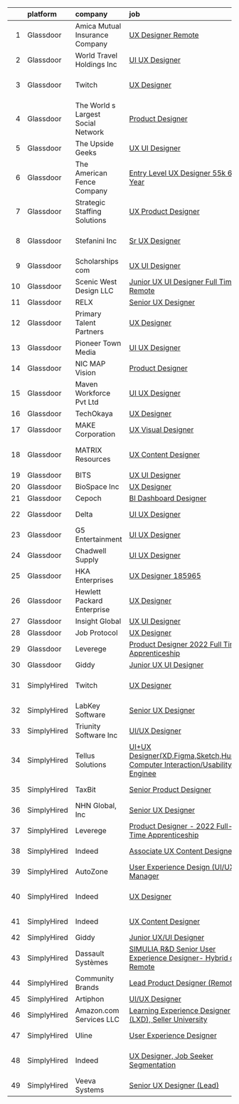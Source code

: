 

|    | platform    | company                            | job                                                                                                                                                                                                                                                                                                                                                                                                                                                                                                                                                                                                                                                                                                                                                                                                                                                                                                                                                                                                                                                                                                                                                      | update_time   | location                   |
|---:|:------------|:-----------------------------------|:---------------------------------------------------------------------------------------------------------------------------------------------------------------------------------------------------------------------------------------------------------------------------------------------------------------------------------------------------------------------------------------------------------------------------------------------------------------------------------------------------------------------------------------------------------------------------------------------------------------------------------------------------------------------------------------------------------------------------------------------------------------------------------------------------------------------------------------------------------------------------------------------------------------------------------------------------------------------------------------------------------------------------------------------------------------------------------------------------------------------------------------------------------|:--------------|:---------------------------|
|  1 | Glassdoor   | Amica Mutual Insurance Company     | [UX Designer   Remote](https://www.glassdoor.com/partner/jobListing.htm?pos=106&ao=1110586&s=58&guid=000001826cc8a44983da43cfb6746d46&src=GD_JOB_AD&t=SR&vt=w&cs=1_2748068e&cb=1659682465230&jobListingId=1008023152099&cpc=F17331D9BECC482A&jrtk=3-0-1g9mch945ii2e801-1g9mch94jh4en800-45ca01829f84c6f7--6NYlbfkN0DHNsmo6-l5VPEcn0_qUKkjeVx5zfr-x0vwZbi1T4ZBycdf6Jx9Tpj7qckzafRgtcLXdLnxyfmGRzNwjI9YJwsqadLqFdxv6lRP2OBL1QWsxcqwrNLEH9JQf1guwoWx9Co_zfsFmHLjE5O-086nq_43Im-bxeZhuLy022DRje_OCdrWmKee86TwLqaWFPpNcYouGFXGAtz2XJ4TnJhhg6eSGIYc3FcSX3MBbp1ELuMJN4u1Qqha5Q7FMR5fATMvcuJqXPtNjKB3upc4XG57Zh41VAgIyFspxbQe04W1occTbtKxNhXojlAENY9SGZHfmPQLeDWkyTYi0VQTB2DLW6lfiizekMq-Me9NBXao3F-tQwLHTMCFVYLqNO6azMhxPtouIa5sUZRXG-H3trnKkNSoMwPap5tOlsMrx9j2aD3x4_rAZ82pl97m_phAt3TBWWhyPahe3WUQ_2I3zx9do49jRmN5XgIDs6Rm1APaQHavpkYMYT6RfdDXlYbQAvcTV2jKpjJjD5vjN9Jig_03akYrIQ_50M76lBL7mPW6vB2PjM_XmItXAS5d7jGtIUV3hau3ST-kS_Rw-TcQHTSs8ZU8ZjUaeVGkBUkmVrM0C3Hk4ctyUyQ87PTOk7oOAtjqpzJQHJdrJO2_wIA4D42293LNzTH9kwvzJ-d8ztJMSkEjgYvn1TL6vRcTrRvRl-WpqrYaG1g6PS3-r9wdT6wMi7GjPzvnFuKNp6I5m55Cgfe3dDO8uwlI6yh41qa82s4hvF-w1SqFPGGMPfpkgG5YJ8WjyIoLqvDxU4g%3D) | 13d           | Lincoln, RI                |
|  2 | Glassdoor   | World Travel Holdings Inc          | [UI UX Designer](https://www.glassdoor.com/partner/jobListing.htm?pos=129&ao=1136043&s=58&guid=000001826cc8a44983da43cfb6746d46&src=GD_JOB_AD&t=SR&vt=w&cs=1_1dc35ac5&cb=1659682465233&jobListingId=1008054305080&jrtk=3-0-1g9mch945ii2e801-1g9mch94jh4en800-34a9ba1abb8da0b2-)                                                                                                                                                                                                                                                                                                                                                                                                                                                                                                                                                                                                                                                                                                                                                                                                                                                                          | 24h           | Remote                     |
|  3 | Glassdoor   | Twitch                             | [UX Designer](https://www.glassdoor.com/partner/jobListing.htm?pos=127&ao=1136043&s=58&guid=000001826cc8a44983da43cfb6746d46&src=GD_JOB_AD&t=SR&vt=w&ea=1&cs=1_864b92a3&cb=1659682465233&jobListingId=1008023252698&jrtk=3-0-1g9mch945ii2e801-1g9mch94jh4en800-fc45a8ae7dc1d111-)                                                                                                                                                                                                                                                                                                                                                                                                                                                                                                                                                                                                                                                                                                                                                                                                                                                                        | 13d           | San Francisco, CA          |
|  4 | Glassdoor   | The World s Largest Social Network | [Product Designer](https://www.glassdoor.com/partner/jobListing.htm?pos=114&ao=1110586&s=58&guid=000001826cc8a44983da43cfb6746d46&src=GD_JOB_AD&t=SR&vt=w&ea=1&cs=1_a5ce194f&cb=1659682465232&jobListingId=1008029344286&cpc=AC285F3A3ECA6BB0&jrtk=3-0-1g9mch945ii2e801-1g9mch94jh4en800-9038949e2b442817--6NYlbfkN0DSgjPPcnEdvoK3uuxfISLALE6pB1FR7YSHOr_tSg5_QGIhoz_2VqUepdcKLBLI_zT0NNf9qMDHy8U3JDrQpA59ZuLrOf4dCOabAlPdJThbn0idJRgoi3nAMvGzuK-IiTumMQNc6q0RpHt-2PUkvL5rFLaB3SvVYMJY5UWoLVAIzs_H03jbNn14Tb973TWHYB0PQh9ANA2Px3eDq5Vk_a-RIGbSkF1JbWOVbCwKzfZ6PJDTT8sBPfINqjfeCDCE-ZYSO3mDVIVhz-78n2TzhVfczlqZQXShCpXOpIX-1MVlL1jCo-O1d9JqrLu2VnNq1p_CUfClffobLLkTTCp2vm7yVg_MtZtRwWDTObwHC77Vp1YbbOEXv5JJgU_U5CEe2DdLGLE1ANMHtmrr7ncuYIfk4XXWxBRo7MBFa-fYDcM3BOVjN3m5BqtiJQjRM59ZpWANDl6MUxNSpYFEbUeG6oyJrKQMgRj_0AVvNvBFBW_9Y_IjoejFIROv08ARqV8HltV8ZwP7hTg-jXLR132s-H8aYJV1s5lIqxBxMpdgU9eram5pYcX5LAffWEny6JVm_wDIO75KdINSS5ihcz3P5bAg)                                                                                                                                                                                                              | 10d           | New York, NY               |
|  5 | Glassdoor   | The Upside Geeks                   | [UX UI Designer](https://www.glassdoor.com/partner/jobListing.htm?pos=124&ao=1136043&s=58&guid=000001826cc8a44983da43cfb6746d46&src=GD_JOB_AD&t=SR&vt=w&ea=1&cs=1_4a8fcdd1&cb=1659682465233&jobListingId=1008041037242&jrtk=3-0-1g9mch945ii2e801-1g9mch94jh4en800-9956b04b5946498f-)                                                                                                                                                                                                                                                                                                                                                                                                                                                                                                                                                                                                                                                                                                                                                                                                                                                                     | 4d            | Remote                     |
|  6 | Glassdoor   | The American Fence Company         | [Entry Level UX Designer    55k  65k Year](https://www.glassdoor.com/partner/jobListing.htm?pos=120&ao=1136043&s=58&guid=000001826cc8a44983da43cfb6746d46&src=GD_JOB_AD&t=SR&vt=w&cs=1_29526429&cb=1659682465233&jobListingId=1008051855167&jrtk=3-0-1g9mch945ii2e801-1g9mch94jh4en800-05aa0501840e2858-)                                                                                                                                                                                                                                                                                                                                                                                                                                                                                                                                                                                                                                                                                                                                                                                                                                                | 1d            | Lavista, NE                |
|  7 | Glassdoor   | Strategic Staffing Solutions       | [UX Product Designer](https://www.glassdoor.com/partner/jobListing.htm?pos=111&ao=1110586&s=58&guid=000001826cc8a44983da43cfb6746d46&src=GD_JOB_AD&t=SR&vt=w&ea=1&cs=1_d95a0e5b&cb=1659682465232&jobListingId=1008050113855&cpc=32EE424DE2B657EB&jrtk=3-0-1g9mch945ii2e801-1g9mch94jh4en800-98841d19898350f3--6NYlbfkN0CB4h_TpqywgMPZecH4V9H9bCqyxawBCNsXMflKEtNjwO2fll5mMkHpz7n5uDiwffxroCJ3zDFyPjbN0ZgzVfzAMnmutJI_FMToLbH5l15KIrxFL8ROnZ3z8rbPHPISNGrdzItaryv6hTfvTvaZJ7ewmAxc4E51W7YMcmomoWifZWozI-0g0GxvmR74hkvTmhM3uKgsj3AkRgd0FSbIbK44KkltbnuibHObDA5DMbwvinhB78FFA_BeKAs8DhDRUv_JXx_LydcWIaHhPMGR33eZus1LSs0sLN2qh6PC05N0xWcIID1DeA6tvIjPbWkOcP4x4BGep-QFAr8FfV7WdsZmhpZIU49_1Mr8nUO5sRKk00RPWWhF6aGqQS7i2RrVHPeZeY_5N1MhKXYDsSYHhyzWNKtKBPYtHw59wMqlvlBQdF2_DUfaO6dFxGdPrEGDIKhrw2QBQVFOlzFbI51nkhVweTS0ke64l2ZObaFvl3diEb234HELwo9oc93YyDrbEJys1lTguViXwg%3D%3D)                                                                                                                                                                                                                                                                               | 1d            | Remote                     |
|  8 | Glassdoor   | Stefanini  Inc                     | [Sr  UX Designer](https://www.glassdoor.com/partner/jobListing.htm?pos=118&ao=1136043&s=58&guid=000001826cc8a44983da43cfb6746d46&src=GD_JOB_AD&t=SR&vt=w&ea=1&cs=1_32384a90&cb=1659682465232&jobListingId=1008044351399&jrtk=3-0-1g9mch945ii2e801-1g9mch94jh4en800-2d78eeff490b227c-)                                                                                                                                                                                                                                                                                                                                                                                                                                                                                                                                                                                                                                                                                                                                                                                                                                                                    | 3d            | San Francisco, CA          |
|  9 | Glassdoor   | Scholarships com                   | [UX UI Designer](https://www.glassdoor.com/partner/jobListing.htm?pos=107&ao=1110586&s=58&guid=000001826cc8a44983da43cfb6746d46&src=GD_JOB_AD&t=SR&vt=w&ea=1&cs=1_c5d66a00&cb=1659682465231&jobListingId=1008050079238&cpc=1CBFC3E34E2A31FF&jrtk=3-0-1g9mch945ii2e801-1g9mch94jh4en800-97a8acf3ea5c8738--6NYlbfkN0DWtRa9NJfjQIs4MWRRqD4F41esfMsK79cV24t80VXfzZFDOyjDImd-IclW-0YU-FFRddvaqkPtoCSFNAvOXXkQMksm5Muj6aGNoc3nAmfzlON6-bxQzkIoj9ssJ2UeiNKRHWt4mOANrnVEggc6Fd3aAw1eYDzyMFhbJ6fhSA2KdkFNxX7mpRoA-c4OrqGldVu031hcJBx-h55SPHASFeCJwsV1hDCFfURZ32BmK1o7mnclecxEcui6EnCyRGteDw2NwRd7vjgCWA_H8Uy-8QcsiQDDLP4nOenSfD4BqOoNS0VRXNHY5Bk5b1Cc0V9FlRJci4DK9srPpcKNJIQnMsnUvXBmtR1k3wGdhfdetntaz6Dqh4MkGFAO8D5lrfc1lxl-kCgtpFsO1_IH7nhvhmwOU5rd6qiffsT2-iKXIi4G54GCuZqkBbf67NwoiEqG1C98uujSD1tEBMz-jZhxZmcCl9GgviJyHM1F9V93vrZ6J7fa_Vj2fO8LOJmZxrOpyFY%3D)                                                                                                                                                                                                                                                                                                  | 1d            | Highland Park, IL          |
| 10 | Glassdoor   | Scenic West Design  LLC            | [Junior UX UI Designer  Full Time  Remote ](https://www.glassdoor.com/partner/jobListing.htm?pos=104&ao=1110586&s=58&guid=000001826cc8a44983da43cfb6746d46&src=GD_JOB_AD&t=SR&vt=w&ea=1&cs=1_46f173d0&cb=1659682465230&jobListingId=1008038829494&cpc=9908D8D4413DBB8A&jrtk=3-0-1g9mch945ii2e801-1g9mch94jh4en800-dc813bf411e91ac1--6NYlbfkN0Di20U8kyODQb6-AO2Vji-gz3AZLHnbpBo966FLagvruq3rFILu0QvDCpK9UhdhY_d3JowbU6n4M11Js_LYbmnqLHRnBQlkIY0B_Cmuwl9MtxMY5L1RwWegY5XzXch3d-pZliW03Y6g450BCFkjxvpcFSRt0cU3pNoMNOeHGzZK_laZvnMCqk-rDD-w6puXKxHPNtTJkoNsQNFCz63RdQdugKuM4WTUuE3fQdfKgpGz3-PDJ6yYZ1klxWdr8q4Ex7GO00rNE_YrC0l7ZMS8-Pfxh8PZ_DFf2jpuwpIfRtU5275N-iwj9Wyf4YVdL1p6khiMVPMkel0j4jWho7bmu1yeu0L8m-UN0l_7X1xdeQaj66JKijIO6UAaNsJqxHAvQV7YCzvwWF7zlNal4FW136JmUCQbT6eZFksoPyYu5_VsNzotnbBgsm7NacmD0G-GvwRpoqoak4sBGS73e-asajFZ)                                                                                                                                                                                                                                                                                                                     | 6d            | Remote                     |
| 11 | Glassdoor   | RELX                               | [Senior UX Designer](https://www.glassdoor.com/partner/jobListing.htm?pos=130&ao=1136043&s=58&guid=000001826cc8a44983da43cfb6746d46&src=GD_JOB_AD&t=SR&vt=w&cs=1_5136e8d0&cb=1659682465233&jobListingId=1008037874721&jrtk=3-0-1g9mch945ii2e801-1g9mch94jh4en800-bde665ad5add4754-)                                                                                                                                                                                                                                                                                                                                                                                                                                                                                                                                                                                                                                                                                                                                                                                                                                                                      | 6d            | Remote                     |
| 12 | Glassdoor   | Primary Talent Partners            | [UX Designer](https://www.glassdoor.com/partner/jobListing.htm?pos=109&ao=1110586&s=58&guid=000001826cc8a44983da43cfb6746d46&src=GD_JOB_AD&t=SR&vt=w&ea=1&cs=1_96f3f4dc&cb=1659682465231&jobListingId=1008053524519&cpc=FA84DF7EA1EC2398&jrtk=3-0-1g9mch945ii2e801-1g9mch94jh4en800-5ee6eb20c2b9cbab--6NYlbfkN0DOCvLQenlXS7fh3AEEtPwhntZQnPW7UfiJ0vyM-Z38ZvlXuLrJoooXVJlodcpC3T8hTzOvpiK5C4H6wi1HvJ2huspCpdvkP31oKJ33ilDiCz8Qyc0dfp3O3ryvu4Xl2SMd097I0I1deXUtvkwR6PmfE34mjfrzDoyHVFiO4m1_h6nKYlcIOZxc3RPBZ1plvT-_JzMQ0aCJWC_i1uw-EtOxOo2kDWfasqOIWgJYPHVBaAHwqj425dohvkc_fWaW0bwLdIdSSsrTvoYTiWpIdpFvna3Ru8VYNW5b0gBACjrF7jj-1tCUaN59bQVt6CAi62FXJdjB8RoHvjinVcn3LqugnlDhQld9PVxVIP6INOyp3CZ2TudEhnN4HZArjhdBXFMKsos7QhW2pWFDGROV08thrlhph3K9GXYQyXDNNY4gDGS1ZAasTLDcC_-gP1qczr6QCqiV0wi3vtMwIpHX6fk17xUZl2RvZb78G-626VtSQdfCEqyJ9w54K-nBsp7u8wmx95qPv4-SEv-8Ik92IqFX9XuSQCZj00c%3D)                                                                                                                                                                                                                                                                     | 24h           | San Francisco, CA          |
| 13 | Glassdoor   | Pioneer Town Media                 | [UI UX Designer](https://www.glassdoor.com/partner/jobListing.htm?pos=102&ao=1110586&s=58&guid=000001826cc8a44983da43cfb6746d46&src=GD_JOB_AD&t=SR&vt=w&ea=1&cs=1_8c4e1e53&cb=1659682465229&jobListingId=1008053519695&cpc=D2F1DE17EE1F43B9&jrtk=3-0-1g9mch945ii2e801-1g9mch94jh4en800-7631de82af3645a9--6NYlbfkN0CG5R-8GSUHj9iOWrZmUHYQdG78PYNqJz2I3anfFdZgO42GPmU-HaHo28VJBSjhZw68gRlXoHu4cgm8OmjlO4PsgpJ9ALD9pHnpXWT9mqRuP8sE_xZcvUPifgP6t_3ItmEJSqjnY11aEQU-qNFXUlD6uFhwDH15dAgDr154SJiKyjDTI2fcvCIACWrBFcWJl98BNJZAABG0efIt0O4S133Vx8BIbGhqOCiRYhqDKha7CrL47w_AegaEtOIFYYVxv2332AVIXOkDonVERs4JqluP7Wj7l8RFneSFW66dcll1WUCRslqFI70ycr1q6zU8iJImu3WI5Pj1PXmlLCONpFt9dZyLlKz-T2dXa0aV6Kzg8vC6CKoHMdZWL1PFOAOmE6aC5Lx3l-7xWYwkeSGkKhKHjimitCDoHK9Z5Ta5CZ5CMFkyEmSTdo8lPGeWdU3QI37oqLZiHepJIFUv4eY9YmcoEwU1qlSEP6sh187hl5Fze9zt39bKT6ISUP_VcuqcFIw%3D)                                                                                                                                                                                                                                                                                                  | 24h           | Remote                     |
| 14 | Glassdoor   | NIC MAP Vision                     | [Product Designer](https://www.glassdoor.com/partner/jobListing.htm?pos=103&ao=1110586&s=58&guid=000001826cc8a44983da43cfb6746d46&src=GD_JOB_AD&t=SR&vt=w&cs=1_c47bb9c6&cb=1659682465229&jobListingId=1008030867814&cpc=C891152315FA1AD8&jrtk=3-0-1g9mch945ii2e801-1g9mch94jh4en800-60d9eec4c2205df8--6NYlbfkN0AtsoojotSgbIPhmq4zAQgMxAsohilgvjj0WpDAr-D6-AN6xsHP4aec7gX_7i4O97P3euTb_mLS8EUjoViJCSDtRmeG4FYVXE0XYZobGSwhO6ncyfoaangJZqhXvNaJS6aC5NqmmPwJE0D8kR8HMLaUlxRM5YxzX2UJqgW3lwv5sCS5HadJjfdx63sk4VwrECS6rfc0d0EkqEZAHTcmLkcwCz8_UZ4ppALLkJcrrtvfuBMI908b1kcBgB1CUuhCWAfd1aEnKDaONkylagOZjO8BgDtv9DZtVh2zayO1Am34TQQAUDoxo1qmD1PctP-uBLvbWCcmTF4awTJ0W-7RsDQwgCzOWNMg_CKvG8eRPzacdC4LoOfBIysYZRWM_Ah9rwh82vV-3mM4whZRYM7ngm4ZlE9AzXl6UKUua1udu8xNuL4JNsSyTx2TX3gwPgNzaE9_KAlBQqRYeF9qS0hVdMzjPIkBlLF_Y8PSZCmZrEUbEymoCtCPMEJaxUYdv2nG9w9hc-HmYNWvbh9xOhsTde0z8Z8WCKPummC3tVMrCdnq6jLQPqJh_IBm)                                                                                                                                                                                                                                                   | 9d            | Remote                     |
| 15 | Glassdoor   | Maven Workforce Pvt  Ltd           | [UI UX Designer](https://www.glassdoor.com/partner/jobListing.htm?pos=123&ao=1136043&s=58&guid=000001826cc8a44983da43cfb6746d46&src=GD_JOB_AD&t=SR&vt=w&ea=1&cs=1_b7eb9024&cb=1659682465233&jobListingId=1008052951337&jrtk=3-0-1g9mch945ii2e801-1g9mch94jh4en800-7770226d43b1b2c7-)                                                                                                                                                                                                                                                                                                                                                                                                                                                                                                                                                                                                                                                                                                                                                                                                                                                                     | 24h           | Remote                     |
| 16 | Glassdoor   | TechOkaya                          | [UX Designer](https://www.glassdoor.com/partner/jobListing.htm?pos=119&ao=1136043&s=58&guid=000001826cc8a44983da43cfb6746d46&src=GD_JOB_AD&t=SR&vt=w&ea=1&cs=1_13541f65&cb=1659682465232&jobListingId=1008049953662&jrtk=3-0-1g9mch945ii2e801-1g9mch94jh4en800-cadec7bfd8470e20-)                                                                                                                                                                                                                                                                                                                                                                                                                                                                                                                                                                                                                                                                                                                                                                                                                                                                        | 1d            | Remote                     |
| 17 | Glassdoor   | MAKE Corporation                   | [UX Visual Designer](https://www.glassdoor.com/partner/jobListing.htm?pos=108&ao=1110586&s=58&guid=000001826cc8a44983da43cfb6746d46&src=GD_JOB_AD&t=SR&vt=w&ea=1&cs=1_296d793c&cb=1659682465231&jobListingId=1008050569538&cpc=2CAED5C921A5F994&jrtk=3-0-1g9mch945ii2e801-1g9mch94jh4en800-1ab1234a9cf573b0--6NYlbfkN0DBngY5b4yB-TlcVsy-QsRo8iRp5hY8m7P-4u0yD8OPehX8tfe9tVu8yLDxUwV1mcVVr6HQqK-XXkStH_mES8yzFr-Xf6G09LuMOB_7GimOBH5KfRR9xl7ZTuR8idW0MzBb19k_xIbuXGKNqFpo12xLahpHg0En46R8fWmnXemyPYwd4yWJwnwIE5KQ1uhmBqi8_bk-GCJl7fzXEJ9ArUVilH65vGoa2I-nKtpyhPqyV9o1Zb0V3AMLnZbx0YIL6LKWy5TgNB1ZW7RzUIGXcUEk94oWr-9Y9X2Qj5uz8wn96mSXtdVLZuqGpyb0JFVGzMsEeMIsEN7cO1lIXfUqv3Nt_SbXZp5MySkE1SLAj3CPjEHfQzOIpPKgGWSdFCAe0L_Rrje9dbSA3zbC_XWfUNoO0oTT7MmtFNrSM5V0lNWfyH1vjagMlXo8oFCDtpta0ducF98uD_RvxXjnI5dPo-48PpMpTAG_uYm8Y9yzUIjMnOPU2vY22x_cD6Tt5a9sErFOFlRd8c-PqA%3D%3D)                                                                                                                                                                                                                                                                                | 1d            | Remote                     |
| 18 | Glassdoor   | MATRIX Resources                   | [UX Content Designer](https://www.glassdoor.com/partner/jobListing.htm?pos=110&ao=1110586&s=58&guid=000001826cc8a44983da43cfb6746d46&src=GD_JOB_AD&t=SR&vt=w&ea=1&cs=1_335598ce&cb=1659682465232&jobListingId=1008053224993&cpc=48B9F4758953335C&jrtk=3-0-1g9mch945ii2e801-1g9mch94jh4en800-9a17118150aca0cf--6NYlbfkN0De5ppvndiyxA0pMSLQzOe_j9Mra0KF_8EhxTxOKXtZIfhM20E97mGJ6rqAxbACvL_7d7APgO-ROnW0E6YXOF2w3IikXUDtufo90MmiDC9N58CpH3kEz8_fPYs2d61ugvfG6uJgkujPwlfdbmOk28rMkCyDm-s78UXHWxwGKEOKXhtk3OKjvpf7PJDhF8SFQS07ZMq934NuK1pgbyu0DV1Pe9IGdtkjeJvTPdfyPIEONCI5skcmmwnTlKj8sORVgHSaF1YtEUIN35mp_WBD5xczXhMBIKKUAbrR3jMpNewEeoYNslLhFzyNxrCM_uXL19ZMbTGNQ5jGYhX6SQGgVzX0o4g1ee1xeddz8btSkXYcQ3vFT26gz-WEZTRgRrqfK2GFbkPxrRMH5AkbnDiWKhpypEpszKThIQRvzz_OUggGNVrGXDMQfVN-6NWXm5uII3aes8OzfqnEMgzDHfVGVGnZuAExJ_NcPS0Y7ZmMW6UqRZyPmJMdpIx3VWvMoWAvgHaaV5o9CoQ6a672_nuZAPL1Vsf4UPaLdeY7zIBKfnypwVFzYxwqln1U)                                                                                                                                                                                                                                           | 24h           | San Francisco, CA          |
| 19 | Glassdoor   | BITS                               | [UX UI Designer](https://www.glassdoor.com/partner/jobListing.htm?pos=115&ao=1136043&s=58&guid=000001826cc8a44983da43cfb6746d46&src=GD_JOB_AD&t=SR&vt=w&ea=1&cs=1_3bbb2d6b&cb=1659682465232&jobListingId=1008047974985&jrtk=3-0-1g9mch945ii2e801-1g9mch94jh4en800-47fb3ab9c67367c6-)                                                                                                                                                                                                                                                                                                                                                                                                                                                                                                                                                                                                                                                                                                                                                                                                                                                                     | 2d            | Remote                     |
| 20 | Glassdoor   | BioSpace  Inc                      | [UX Designer](https://www.glassdoor.com/partner/jobListing.htm?pos=121&ao=1136043&s=58&guid=000001826cc8a44983da43cfb6746d46&src=GD_JOB_AD&t=SR&vt=w&ea=1&cs=1_589e14af&cb=1659682465233&jobListingId=1008035573884&jrtk=3-0-1g9mch945ii2e801-1g9mch94jh4en800-57ceaf67100508a5-)                                                                                                                                                                                                                                                                                                                                                                                                                                                                                                                                                                                                                                                                                                                                                                                                                                                                        | 7d            | Remote                     |
| 21 | Glassdoor   | Cepoch                             | [BI Dashboard Designer](https://www.glassdoor.com/partner/jobListing.htm?pos=117&ao=1136043&s=58&guid=000001826cc8a44983da43cfb6746d46&src=GD_JOB_AD&t=SR&vt=w&ea=1&cs=1_eb7ba679&cb=1659682465232&jobListingId=1008040252857&jrtk=3-0-1g9mch945ii2e801-1g9mch94jh4en800-69c20212e94f4c04-)                                                                                                                                                                                                                                                                                                                                                                                                                                                                                                                                                                                                                                                                                                                                                                                                                                                              | 4d            | Remote                     |
| 22 | Glassdoor   | Delta                              | [UI UX Designer](https://www.glassdoor.com/partner/jobListing.htm?pos=116&ao=1136043&s=58&guid=000001826cc8a44983da43cfb6746d46&src=GD_JOB_AD&t=SR&vt=w&ea=1&cs=1_a33b6017&cb=1659682465232&jobListingId=1008052924311&jrtk=3-0-1g9mch945ii2e801-1g9mch94jh4en800-b99c01ab6a6e6771-)                                                                                                                                                                                                                                                                                                                                                                                                                                                                                                                                                                                                                                                                                                                                                                                                                                                                     | 24h           | Washington, DC             |
| 23 | Glassdoor   | G5 Entertainment                   | [UI UX Designer](https://www.glassdoor.com/partner/jobListing.htm?pos=126&ao=1136043&s=58&guid=000001826cc8a44983da43cfb6746d46&src=GD_JOB_AD&t=SR&vt=w&cs=1_7486a377&cb=1659682465233&jobListingId=1008044794364&jrtk=3-0-1g9mch945ii2e801-1g9mch94jh4en800-be857d27e1bb3bfa-)                                                                                                                                                                                                                                                                                                                                                                                                                                                                                                                                                                                                                                                                                                                                                                                                                                                                          | 3d            | Remote                     |
| 24 | Glassdoor   | Chadwell Supply                    | [UI UX Designer](https://www.glassdoor.com/partner/jobListing.htm?pos=101&ao=1110586&s=58&guid=000001826cc8a44983da43cfb6746d46&src=GD_JOB_AD&t=SR&vt=w&ea=1&cs=1_f4f5f19f&cb=1659682465229&jobListingId=1008048353069&cpc=39A4E8CE329AB187&jrtk=3-0-1g9mch945ii2e801-1g9mch94jh4en800-0623b6dee67934f2--6NYlbfkN0A7hBXzsdRqctFxVR-nR18ETFWiF-Vc9YCzVbdqLfWy5onrdVgeVLDCsCLDSYYzjsfyoi6i_gRjvJ-Di9rVk__uvsOB3jbY-ENMNbUbvjEDYnaiyu5_ZFKsIf1PCA9Yk-DbYI0pRDtjcCsGcmv9IB4bPg2lg8EouI1vtrxBE0ls5qfSQfA0_pVeo_5vU10CeLu4cEaGM1nuNsbmvinl1HsaAygvhCE6twIfxfA2CnC2XisLvqsyzc8zbXApcTxlQkoRp9z0EAXeOPmYIq_403dBVSKOLcOSGcdnLh5KGt21cmvOa9hkGQ3JX0n1ApwkjgLFVN_-PWg2OUB6kWnpxzgnfmqhalTiTKNzYDDn3N_5OLdbYMndSCoO0iTJYLZCJPbUx5sYYMIEq10IMWilWfmMdNDjH5sEZ8uQrZqXWQkP37T8k7R9ZrjcTljoyP6AtJPt_uKiNtqgpWfPfxnXUW3Z8e72K8hjfjVr3oCONtxDLqQZx7YsR8vxN-NY3w_gWKFRzHaIgc3VaFuZaKQ1CGirj0t-eadsTuk%3D)                                                                                                                                                                                                                                                                  | 2d            | Tampa, FL                  |
| 25 | Glassdoor   | HKA Enterprises                    | [UX Designer 185965](https://www.glassdoor.com/partner/jobListing.htm?pos=112&ao=1110586&s=58&guid=000001826cc8a44983da43cfb6746d46&src=GD_JOB_AD&t=SR&vt=w&ea=1&cs=1_fca7a423&cb=1659682465232&jobListingId=1008053330667&cpc=C4A69CCDBB3B9599&jrtk=3-0-1g9mch945ii2e801-1g9mch94jh4en800-3fbaeb3a53b38494--6NYlbfkN0D2Zbx9XuZiwQ79GU-6D-_G_OF5jUrh-BR5XA-QHW_xVFUt0QWVNGr_bA4MiO56m0O8l9Iaklr58HNPb-M8V545fuv_BrU3o-Y02dUP9CIrF0ArVQcSj0vUNynNbEGXZbwuv8E_-LdRvVzWW0wAzN_N64SMRisy04CADS5R9TkJk5xIurxxIZNmJ2nmxQnKWq4M4ieqSqf576421GQTLGLpmgMkxThuS-GJevzJDkUhfaAN7SKQpC8RJ75hEJfT-h1q0i_kNTtPIMR-jvs6Tcfb64-ORqivft3utREvFAJ9vSf_VMM-Bqd0Wq2X-me5a-hHYxyci5eo76rCFEiYrrDkRDCyiQ17vajEXiFv-BI5Ulu_XwFVyAvMIajp1HMOyscWsi6IhYmbWzyVs8YrbXDk_SgEuv7l_CFO9OYGmmH1abL62yCAU5BrOlmYvCrx6FsDkwrdB54WbaY-87KISLx9q6ELcRmTKMOpIK0xsSj2_eXlc3e6Np7RGZaD9AYmQzeGh8qlIqealg%3D%3D)                                                                                                                                                                                                                                                                                | 24h           | Remote                     |
| 26 | Glassdoor   | Hewlett Packard Enterprise         | [UX Designer](https://www.glassdoor.com/partner/jobListing.htm?pos=128&ao=1136043&s=58&guid=000001826cc8a44983da43cfb6746d46&src=GD_JOB_AD&t=SR&vt=w&cs=1_74f115f5&cb=1659682465233&jobListingId=1008051557553&jrtk=3-0-1g9mch945ii2e801-1g9mch94jh4en800-903f50a938f8c52d-)                                                                                                                                                                                                                                                                                                                                                                                                                                                                                                                                                                                                                                                                                                                                                                                                                                                                             | 1d            | San Jose, CA               |
| 27 | Glassdoor   | Insight Global                     | [UX UI Designer](https://www.glassdoor.com/partner/jobListing.htm?pos=113&ao=1110586&s=58&guid=000001826cc8a44983da43cfb6746d46&src=GD_JOB_AD&t=SR&vt=w&ea=1&cs=1_1605ed80&cb=1659682465232&jobListingId=1008052953190&cpc=F41FEAB56D215062&jrtk=3-0-1g9mch945ii2e801-1g9mch94jh4en800-470d05866739d055--6NYlbfkN0BKkHZu3wF05EeDimN_p6sYpKCMArvwa95YdH7UpkaBCi52Bcb3JNt3gbZrKB95T4Y9O33UVOiehw7FoDG-GaaEolMUnReaTRE5kFnSvKQ91awDatfl6aDg4cCmf2sjzftduIbpcOyxkJRh2gvKjA2XJ67VllMUhR1DxjNU5ecHPsdfs24_TIUxSUXiOGg5zBvjG7cyH0L5wUPwCBrchy1Ju6aQy6C-XPQoP0ovNxSq9DtpKsv71nNS34Y7GRSw5vsDtx4ypIFlnGQUiXh7pY6BduTdas8LdEQZ5tCjuObfGyeUuqK0TLSBmcrHNJ9QPG-8UcozD-76q0z72V-2KApy-XZQP_Bym4JWpIg7AlPs-VLAbH0x1_v13jo9k-1ebH0SDz7bURoOg7Po3v8Wo1mLjJ7EIrqh5k3Ghl4kVcuE2Xas3HeB3hF0nak8nF7dgr26m99nPA5ASipPY0kvQojy7Q7K0xFv1d8k88_U9CJDLsVczaHJl5ahs7IMkbKLxCDTeaJiQg1BAA%3D%3D)                                                                                                                                                                                                                                                                                    | 24h           | Remote                     |
| 28 | Glassdoor   | Job Protocol                       | [UX Designer](https://www.glassdoor.com/partner/jobListing.htm?pos=125&ao=1136043&s=58&guid=000001826cc8a44983da43cfb6746d46&src=GD_JOB_AD&t=SR&vt=w&ea=1&cs=1_cb72f2ce&cb=1659682465233&jobListingId=1008041733671&jrtk=3-0-1g9mch945ii2e801-1g9mch94jh4en800-497eb4343a93689d-)                                                                                                                                                                                                                                                                                                                                                                                                                                                                                                                                                                                                                                                                                                                                                                                                                                                                        | 4d            | Remote                     |
| 29 | Glassdoor   | Leverege                           | [Product Designer   2022 Full Time Apprenticeship](https://www.glassdoor.com/partner/jobListing.htm?pos=122&ao=1136043&s=58&guid=000001826cc8a44983da43cfb6746d46&src=GD_JOB_AD&t=SR&vt=w&cs=1_d8f2d06e&cb=1659682465233&jobListingId=1008038411558&jrtk=3-0-1g9mch945ii2e801-1g9mch94jh4en800-c4581c0e2e7a4f56-)                                                                                                                                                                                                                                                                                                                                                                                                                                                                                                                                                                                                                                                                                                                                                                                                                                        | 6d            | Remote                     |
| 30 | Glassdoor   | Giddy                              | [Junior UX UI Designer](https://www.glassdoor.com/partner/jobListing.htm?pos=105&ao=1110586&s=58&guid=000001826cc8a44983da43cfb6746d46&src=GD_JOB_AD&t=SR&vt=w&ea=1&cs=1_ed40657e&cb=1659682465231&jobListingId=1008047336318&cpc=6A22310A23505C64&jrtk=3-0-1g9mch945ii2e801-1g9mch94jh4en800-d1a4b60593d89724--6NYlbfkN0Cd5ZvLdai7cR0fypH5_WiGezUQesq24dbKuF0ly35yawptN0PyaNvimOpY191wOVNjCa9n6FyG0SI0mxvhmadnspxfDYAUWLRuIIll3rlK4kI6jXTffRrduenomHMEBI51Hj1q8WJ31fp8KHH0WDZnE4DE0lKRY9aZeALerYkXLAOimo2AhBlDIdqYc5ikrNr1Qqd_eiES8vJf_ZE_TlJc2XbLkbYDNAbZ_AKkS0-WtfRuAxsG7QOZ4lydkm7YydOVZdqo6NFI8gfd6INdQ76EU4WfpZxm2DS04nLgLJaVN-VgqlTWSCwxi_TUI_HXsK-WwKekL38nftdKEgz9Rje-myscvVzdOrC1LlxsYn0pCvxFVe5zuhEPxIyDfDrmYIUyURQhyGg4csuMH5WiLT1cymir_j9brblSGtBm2ZpPP0P-IPNEiRC0EI4-DZs_RBYPGT5sFjl5GNiqctzpwowOZ66pGmaAPrmY0-oABAly9INUDd8pV0vBQQVZslinku4c9jOP2iLPCQ%3D%3D)                                                                                                                                                                                                                                                                             | 2d            | Austin, TX                 |
| 31 | SimplyHired | Twitch                             | [UX Designer](https://www.simplyhired.com/job/EDo_Qvr7vFIdWM6egrHL50-2QdTdA4HmO_WRL0tGp1BAcwz7azruXQ?q=ux+designer)                                                                                                                                                                                                                                                                                                                                                                                                                                                                                                                                                                                                                                                                                                                                                                                                                                                                                                                                                                                                                                      | 13d           | San Francisco, CA          |
| 32 | SimplyHired | LabKey Software                    | [Senior UX Designer](https://www.simplyhired.com/job/1Sb1F07gkcoYvDkxozIfGgYSpFEbxhfg058UdQNPx4izlU_I9m6Wjw?q=ux+designer)                                                                                                                                                                                                                                                                                                                                                                                                                                                                                                                                                                                                                                                                                                                                                                                                                                                                                                                                                                                                                               | Recently      | Washington State           |
| 33 | SimplyHired | Triunity Software Inc              | [UI/UX Designer](https://www.simplyhired.com/job/FWD-WOF8KbcAbAcjywJlxy4RTVvw5WjzCbBrSwfKnZen6sTM60PUkA?q=ux+designer)                                                                                                                                                                                                                                                                                                                                                                                                                                                                                                                                                                                                                                                                                                                                                                                                                                                                                                                                                                                                                                   | Recently      | Remote                     |
| 34 | SimplyHired | Tellus Solutions                   | [UI+UX Designer(XD,Figma,Sketch,Human Computer Interaction/Usability Enginee](https://www.simplyhired.com/job/aL6Tnzr0ZEKsdrsyVE0HI8_Mti0r04caIbLQNdhCIZ1o5HFnVs0JRQ?q=ux+designer)                                                                                                                                                                                                                                                                                                                                                                                                                                                                                                                                                                                                                                                                                                                                                                                                                                                                                                                                                                      | Recently      | Remote                     |
| 35 | SimplyHired | TaxBit                             | [Senior Product Designer](https://www.simplyhired.com/job/y2v93iAzIrxlC1HfAzWRLiJR_WxSvArVb398qkMjUiJ_xMBAUnyx-Q?q=ux+designer)                                                                                                                                                                                                                                                                                                                                                                                                                                                                                                                                                                                                                                                                                                                                                                                                                                                                                                                                                                                                                          | Recently      | Salt Lake City, UT         |
| 36 | SimplyHired | NHN Global, Inc                    | [Senior UX Designer](https://www.simplyhired.com/job/kh0fuZOlfK7wJKty4B8ZW70NirHZRlCiFAtdwdwY6ml002eFcT2lfA?q=ux+designer)                                                                                                                                                                                                                                                                                                                                                                                                                                                                                                                                                                                                                                                                                                                                                                                                                                                                                                                                                                                                                               | Recently      | Remote                     |
| 37 | SimplyHired | Leverege                           | [Product Designer - 2022 Full-Time Apprenticeship](https://www.simplyhired.com/job/f2PnrkNkoKjnF_c7MsOM41LbDj7RDHIKkfuGC1pKOOPB0dNQ0HmV5w?q=ux+designer)                                                                                                                                                                                                                                                                                                                                                                                                                                                                                                                                                                                                                                                                                                                                                                                                                                                                                                                                                                                                 | 6d            | Remote                     |
| 38 | SimplyHired | Indeed                             | [Associate UX Content Designer](https://www.simplyhired.com/job/uuqIR7KszFWyuulZg-BN0Lb7XM5QQexiPbK5CF2LovBEDWv46--svQ?q=ux+designer)                                                                                                                                                                                                                                                                                                                                                                                                                                                                                                                                                                                                                                                                                                                                                                                                                                                                                                                                                                                                                    | 2d            | United States              |
| 39 | SimplyHired | AutoZone                           | [User Experience Design (UI/UX) Manager](https://www.simplyhired.com/job/3ShqwquMUssLCjZ13p-EQk-vQvqijEICkePfLMLHYNb5Rsa0oW6KVg?q=ux+designer)                                                                                                                                                                                                                                                                                                                                                                                                                                                                                                                                                                                                                                                                                                                                                                                                                                                                                                                                                                                                           | Recently      | Memphis, TN                |
| 40 | SimplyHired | Indeed                             | [UX Designer](https://www.simplyhired.com/job/URziMhrNTaKa1PLKfIfrhF-GuRmaj4gn2FhVHZfhBU3tWsV0R0J4dw?q=ux+designer)                                                                                                                                                                                                                                                                                                                                                                                                                                                                                                                                                                                                                                                                                                                                                                                                                                                                                                                                                                                                                                      | Recently      | United States +4 locations |
| 41 | SimplyHired | Indeed                             | [UX Content Designer](https://www.simplyhired.com/job/BT8fUl8wYYOHmCxE2Y3hQQnMSp5Lhm1btdsmWU_KceYms68aPlwsnw?q=ux+designer)                                                                                                                                                                                                                                                                                                                                                                                                                                                                                                                                                                                                                                                                                                                                                                                                                                                                                                                                                                                                                              | 2d            | United States              |
| 42 | SimplyHired | Giddy                              | [Junior UX/UI Designer](https://www.simplyhired.com/job/eZ6UUchxI4osE8JOtOek6HIrjEWtmcQoY-a1xDk3A-tRvV9qQfndWQ?q=ux+designer)                                                                                                                                                                                                                                                                                                                                                                                                                                                                                                                                                                                                                                                                                                                                                                                                                                                                                                                                                                                                                            | 2d            | Austin, TX                 |
| 43 | SimplyHired | Dassault Systèmes                  | [SIMULIA R&D Senior User Experience Designer- Hybrid or Remote](https://www.simplyhired.com/job/KbPxIIBvr5yUZT46VkvaAvUqLDdTWEnCDl3G-4l1lgUX3Nmlf7feXA?q=ux+designer)                                                                                                                                                                                                                                                                                                                                                                                                                                                                                                                                                                                                                                                                                                                                                                                                                                                                                                                                                                                    | Recently      | Johnston, RI               |
| 44 | SimplyHired | Community Brands                   | [Lead Product Designer (Remote)](https://www.simplyhired.com/job/9eiAZn3dEWJfk-tGmz8jN8A9zgsEC5L7lC4octilkWwbfYEELHQLSQ?q=ux+designer)                                                                                                                                                                                                                                                                                                                                                                                                                                                                                                                                                                                                                                                                                                                                                                                                                                                                                                                                                                                                                   | Recently      | Remote                     |
| 45 | SimplyHired | Artiphon                           | [UI/UX Designer](https://www.simplyhired.com/job/rZvbYl75zgeE_ywCHCzaxEBRppQkPpWoTTgBlQzm0DE6kN-n4Wy7EA?q=ux+designer)                                                                                                                                                                                                                                                                                                                                                                                                                                                                                                                                                                                                                                                                                                                                                                                                                                                                                                                                                                                                                                   | Recently      | Remote                     |
| 46 | SimplyHired | Amazon.com Services LLC            | [Learning Experience Designer (LXD), Seller University](https://www.simplyhired.com/job/-mts-R5qPk85jZU2CfGTA_UI25BX68K5KZcloQeLFddxKJloyjsgUQ?q=ux+designer)                                                                                                                                                                                                                                                                                                                                                                                                                                                                                                                                                                                                                                                                                                                                                                                                                                                                                                                                                                                            | Recently      | Remote                     |
| 47 | SimplyHired | Uline                              | [User Experience Designer](https://www.simplyhired.com/job/BFKsGUZ_8glhzoJwRaaSfKLYyIkYaw2tfvlyS29xvZk9yj6mHPA1lg?q=ux+designer)                                                                                                                                                                                                                                                                                                                                                                                                                                                                                                                                                                                                                                                                                                                                                                                                                                                                                                                                                                                                                         | Recently      | Pleasant Prairie, WI       |
| 48 | SimplyHired | Indeed                             | [UX Designer, Job Seeker Segmentation](https://www.simplyhired.com/job/6R1fmhs6F4vTP9kBAT-hAxY-tL2ly3BAThtup4c_B4NZVz_638xJZA?q=ux+designer)                                                                                                                                                                                                                                                                                                                                                                                                                                                                                                                                                                                                                                                                                                                                                                                                                                                                                                                                                                                                             | 9d            | Austin, TX +4 locations    |
| 49 | SimplyHired | Veeva Systems                      | [Senior UX Designer (Lead)](https://www.simplyhired.com/job/zotqg0LNyggwCvIVEN0GQD5X9uMwPE4Ruxm9_8sypuf_l-NU82U_IQ?q=ux+designer)                                                                                                                                                                                                                                                                                                                                                                                                                                                                                                                                                                                                                                                                                                                                                                                                                                                                                                                                                                                                                        | Recently      | Boston, MA                 |
